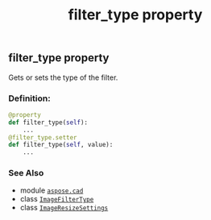 ﻿---
title: filter_type property
second_title: Aspose.CAD for Python via .NET API References
description: 
type: docs
weight: 60
url: /python-net/aspose.cad/imageresizesettings/filter_type/
is_root: false
---

## filter_type property


Gets or sets the type of the filter.
### Definition:
```python
@property
def filter_type(self):
    ...
@filter_type.setter
def filter_type(self, value):
    ...
```

### See Also
* module [`aspose.cad`](../../)
* class [`ImageFilterType`](/cad/python-net/aspose.cad/imagefiltertype)
* class [`ImageResizeSettings`](/cad/python-net/aspose.cad/imageresizesettings)
